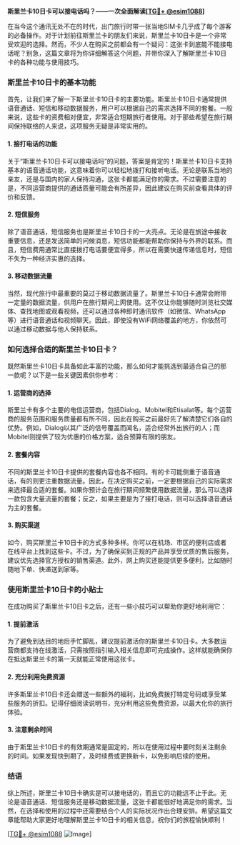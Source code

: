 **斯里兰卡10日卡可以接电话吗？——一次全面解读[[TG💪+ @esim1088](https://t.me/s/esim1088)]**

在当今这个通讯无处不在的时代，出门旅行时带一张当地SIM卡几乎成了每个游客的必备操作。对于计划前往斯里兰卡的朋友们来说，斯里兰卡10日卡是一个非常受欢迎的选择。然而，不少人在购买之前都会有一个疑问：这张卡到底能不能接电话呢？别急，这篇文章将为你详细解答这个问题，并带你深入了解斯里兰卡10日卡的各种功能与使用技巧。

### 斯里兰卡10日卡的基本功能

首先，让我们来了解一下斯里兰卡10日卡的主要功能。斯里兰卡10日卡通常提供语音通话、短信和移动数据服务，用户可以根据自己的需求选择不同的套餐。一般来说，这些卡的资费相对便宜，非常适合短期旅行者使用。对于那些希望在旅行期间保持联络的人来说，这项服务无疑是非常实用的。

#### 1. 接打电话的功能

关于“斯里兰卡10日卡可以接电话吗”的问题，答案是肯定的！斯里兰卡10日卡支持基本的语音通话功能，这意味着你可以轻松地拨打和接听电话。无论是联系当地的亲友，还是与国内的家人保持沟通，这张卡都能满足你的需求。不过需要注意的是，不同运营商提供的通话质量可能会有所差异，因此建议在购买前查看具体的评价和反馈。

#### 2. 短信服务

除了语音通话，短信服务也是斯里兰卡10日卡的一大亮点。无论是在旅途中接收重要信息，还是发送简单的问候消息，短信功能都能帮助你保持与外界的联系。而且，短信费用通常比直接拨打电话要便宜得多，所以在需要快速传递信息时，短信不失为一种经济实惠的选择。

#### 3. 移动数据流量

当然，现代旅行中最重要的莫过于移动数据流量了。斯里兰卡10日卡通常会附带一定量的数据流量，供用户在旅行期间上网使用。这不仅让你能够随时浏览社交媒体、查找地图或观看视频，还可以通过各种即时通讯软件（如微信、WhatsApp等）进行语音通话和视频聊天。因此，即使没有WiFi网络覆盖的地方，你依然可以通过移动数据与他人保持联系。

### 如何选择合适的斯里兰卡10日卡？

既然斯里兰卡10日卡具备如此丰富的功能，那么如何才能挑选到最适合自己的那一款呢？以下是一些关键因素供你参考：

#### 1. 运营商的选择

斯里兰卡有多个主要的电信运营商，包括Dialog、Mobitel和Etisalat等。每个运营商的服务范围和服务质量都有所不同，因此在购买之前最好先了解清楚它们各自的优势。例如，Dialog以其广泛的信号覆盖而闻名，适合经常外出旅行的人；而Mobitel则提供了较为优惠的价格方案，适合预算有限的朋友。

#### 2. 套餐内容

不同的斯里兰卡10日卡提供的套餐内容也各不相同。有的卡可能侧重于语音通话，有的则更注重数据流量。因此，在决定购买之前，一定要根据自己的实际需求来选择最合适的套餐。如果你预计会在旅行期间频繁使用数据流量，那么可以选择一款包含大量流量的套餐；反之，如果主要是为了接打电话，则可以选择语音通话为主的套餐。

#### 3. 购买渠道

如今，购买斯里兰卡10日卡的方式多种多样。你可以在机场、市区的便利店或者在线平台上找到这些卡。不过，为了确保买到正规的产品并享受优质的售后服务，建议优先选择官方授权的销售渠道。此外，网上购买还能提供更多便利，比如随时随地下单、快递送到家等。

### 使用斯里兰卡10日卡的小贴士

在成功购买了斯里兰卡10日卡之后，还有一些小技巧可以帮助你更好地利用它：

#### 1. 提前激活

为了避免到达目的地后手忙脚乱，建议提前激活你的斯里兰卡10日卡。大多数运营商都支持在线激活，只需按照指引输入相关信息即可完成操作。这样就能确保你在抵达斯里兰卡的第一天就能正常使用这张卡。

#### 2. 充分利用免费资源

许多斯里兰卡10日卡还会赠送一些额外的福利，比如免费拨打特定号码或享受某些服务的折扣。记得仔细阅读说明书，充分利用这些免费资源，以最大化你的旅行体验。

#### 3. 注意剩余时间

由于斯里兰卡10日卡的有效期通常是固定的，所以在使用过程中要时刻关注剩余的时间。如果发现快到期了，及时续费或更换新卡，以免影响后续的使用。

### 结语

综上所述，斯里兰卡10日卡确实是可以接电话的，而且它的功能远不止于此。无论是语音通话、短信服务还是移动数据流量，这张卡都能很好地满足你的需求。当然，在选择和使用的过程中还需要结合个人的实际状况作出合理安排。希望这篇文章能帮助大家更好地理解斯里兰卡10日卡的相关信息，祝你们的旅程愉快顺利！

[[TG💪+ @esim1088](https://t.me/s/esim1088) ![Image](https://i.postimg.cc/4NQfJmqS/Snipaste-2025-05-13-00-14-12.png)]